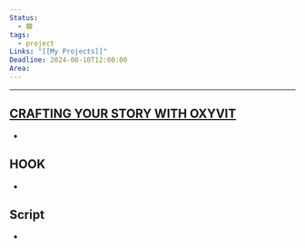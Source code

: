 ```yaml
---
Status:
  - 🟩
tags:
  - project
Links: "[[My Projects]]"
Deadline: 2024-08-10T12:00:00
Area:
---
```

---
## [CRAFTING YOUR STORY WITH OXYVIT](https://drive.google.com/file/d/1Z4mFjpL9vHtAvr0oV_Q2OFFZCM2eQD6p/view?usp=drive_link)

- 
## HOOK
- 
## Script
- 